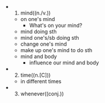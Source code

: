 -
  1. mind((n./v.))
	- on one's mind
		- What's on your mind?
	- mind doing sth
	- mind one's/sb doing sth
	- change one's mind
	- make up one's mind to do sth
	- mind and body
		- influence our mind and body
-
  2. time((n.[C]))
	- in different times
-
  3. whenever((conj.))
